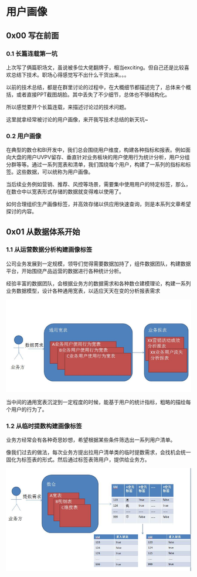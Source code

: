 # 用户画像

## 0x00 写在前面

### 0.1 长篇连载第一坑

上次写了俩篇职场文，虽说被多位大佬翻牌子，相当exciting。但自己还是比较喜欢总结下技术。职场心得感觉写不出什么干货出来。。。

以前的技术总结，都是在群里讨论的过程中，在大概细节都描述完了，总体来个概括，或者直接PPT截图胡脸。其中丢失了不少细节，总体也不够结构化。

所以感觉要开个长篇连载，来描述讨论过的技术问题。

这里就拿经常被讨论的用户画像，来开我写技术总结的新天坑~

### 0.2 用户画像

在典型的数仓和BI开发中，我们总会围绕用户维度，构建各种指标和报表。例如面向大盘的用户UVPV留存、垂直针对业务板块的用户使用行为统计分析，用户分组分群等等。通过一系列宽表和清单，我们围绕每个用户，构建了一系列的指标和标签。这些数据，可以统称为用户画像。

当后续业务例如营销、推荐、风控等场景，需要集中使用用户的特定标签，那么，在数仓中以宽表形式存储的数据就变得难以使用了。

如何合理组织生产画像标签，并高效存储以供应用快速查询，则是本系列文章希望探讨的内容。

## 0x01 从数据体系开始

### 1.1 从运营数据分析构建画像标签

公司业务发展到一定规模，领导们觉得需要数据加持了，组件数据团队，构建数据平台，开始围绕产品运营的数据进行各种统计分析。

经验丰富的数据团队，会根据业务方的数据需求和各种数仓建模理论，构建一系列业务数据模型，设计各种通用宽表，以适应天天在变的分析报表需求

![](../resources/data_kb_reports.jpg)

当中间的通用宽表沉淀到一定程度的时候，能基于用户的统计指标，粗略的描绘每个用户的行为了。

### 1.2 从临时提数构建画像标签

业务方经常会有各种奇思妙想，希望根据某些条件筛选出一系列用户清单。

像我们过去的做法，每次业务方提出拉用户清单类的临时提数需求，会找机会统一固化为标签表的形式。然后通过标签表筛用户，提供给业务方。

![](../resources/label_tables.jpg)
